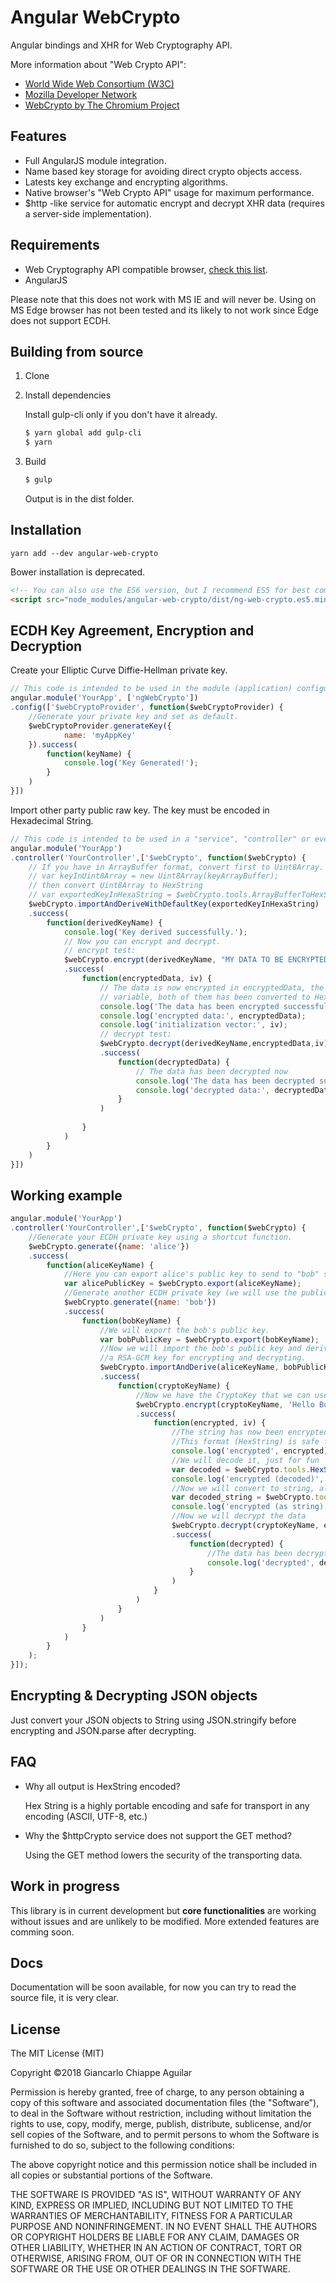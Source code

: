 # Angular WebCrypto

Angular bindings and XHR for Web Cryptography API.

More information about "Web Crypto API":

- [World Wide Web Consortium (W3C)](https://www.w3.org/TR/WebCryptoAPI/)
- [Mozilla Developer Network](https://developer.mozilla.org/en-US/docs/Web/API/Web_Crypto_API)
- [WebCrypto by The Chromium Project](https://www.chromium.org/blink/webcrypto)

## Features

- Full AngularJS module integration.
- Name based key storage for avoiding direct crypto objects access.
- Latests key exchange and encrypting algorithms.
- Native browser's "Web Crypto API" usage for maximum performance.
- $http -like service for automatic encrypt and decrypt XHR data (requires a server-side implementation).

## Requirements

- Web Cryptography API compatible browser, [check this list](http://caniuse.com/#feat=cryptography).
- AngularJS

Please note that this does not work with MS IE and will never be. 
Using on MS Edge browser has not been tested and its likely to not work since Edge does not support ECDH.

## Building from source

1. Clone
2. Install dependencies
    
    Install gulp-cli only if you don't have it already.
    ```bash
    $ yarn global add gulp-cli
    $ yarn
    ```
3. Build
    ```bash
    $ gulp
    ```

    Output is in the dist folder.

## Installation

```
yarn add --dev angular-web-crypto
```

Bower installation is deprecated.

```html
<!-- You can also use the ES6 version, but I recommend ES5 for best compatibility. -->
<script src="node_modules/angular-web-crypto/dist/ng-web-crypto.es5.min.js"></script>
```

## ECDH Key Agreement, Encryption and Decryption

Create your Elliptic Curve Diffie-Hellman private key.

```javascript
// This code is intended to be used in the module (application) configuration.
angular.module('YourApp', ['ngWebCrypto'])
.config(['$webCryptoProvider', function($webCryptoProvider) {
    //Generate your private key and set as default.
    $webCryptoProvider.generateKey({
            name: 'myAppKey'
    }).success(
        function(keyName) {
            console.log('Key Generated!');
        }
    )
}])
```

Import other party public raw key. The key must be encoded in Hexadecimal String. 

```javascript
// This code is intended to be used in a "service", "controller" or even a "directive".
angular.module('YourApp')
.controller('YourController',['$webCrypto', function($webCrypto) {
    // If you have in ArrayBuffer format, convert first to Uint8Array.
    // var keyInUint8Array = new Uint8Array(keyArrayBuffer);
    // then convert Uint8Array to HexString
    // var exportedKeyInHexaString = $webCrypto.tools.ArrayBufferToHexString(keyInUint8Array);
    $webCrypto.importAndDeriveWithDefaultKey(exportedKeyInHexaString)
    .success(
        function(derivedKeyName) {
            console.log('Key derived successfully.');
            // Now you can encrypt and decrypt.
            // encrypt test:
            $webCrypto.encrypt(derivedKeyName, "MY DATA TO BE ENCRYPTED")
            .success(
                function(encryptedData, iv) {
                    // The data is now encrypted in encryptedData, the IV has been stored in the IV
                    // variable, both of them has been converted to HexString for easy transport.
                    console.log('The data has been encrypted successfully.');
                    console.log('encrypted data:', encryptedData);
                    console.log('initialization vector:', iv);
                    // decrypt test:
                    $webCrypto.decrypt(derivedKeyName,encryptedData,iv)
                    .success(
                        function(decryptedData) {
                            // The data has been decrypted now
                            console.log('The data has been decrypted successfully.');
                            console.log('decrypted data:', decryptedData);
                        }
                    )
                    
                }
            )
        }
    )
}])
```

## Working example

```javascript
angular.module('YourApp')
.controller('YourController',['$webCrypto', function($webCrypto) {
    //Generate your ECDH private key using a shortcut function.
    $webCrypto.generate({name: 'alice'})
    .success(
        function(aliceKeyName) {
            //Here you can export alice's public key to send to "bob" so he can also agree the keys.
            var alicePublicKey = $webCrypto.export(aliceKeyName);
            //Generate another ECDH private key (we will use the public part of this one)
            $webCrypto.generate({name: 'bob'})
            .success(
                function(bobKeyName) {
                    //We will export the bob's public key.
                    var bobPublicKey = $webCrypto.export(bobKeyName);
                    //Now we will import the bob's public key and derive with alice's to generate
                    //a RSA-GCM key for encrypting and decrypting.
                    $webCrypto.importAndDerive(aliceKeyName, bobPublicKey)
                    .success(
                        function(cryptoKeyName) {
                            //Now we have the CryptoKey that we can use to encrypt and decrypt data.
                            $webCrypto.encrypt(cryptoKeyName, 'Hello Bob, how you doing?')
                            .success(
                                function(encrypted, iv) {
                                    //The string has now been encrypted, we will show this to the console.
                                    //This format (HexString) is safe for XHR and plain text.
                                    console.log('encrypted', encrypted);
                                    //We will decode it, just for fun
                                    var decoded = $webCrypto.tools.HexStringToArrayBuffer(encrypted);
                                    console.log('encrypted (decoded)', decoded);
                                    //Now we will convert to string, also just for fun
                                    var decoded_string = $webCrypto.tools.ArrayBufferToString(decoded);
                                    console.log('encrypted (as string)', decoded_string);
                                    //Now we will decrypt the data
                                    $webCrypto.decrypt(cryptoKeyName, encrypted, iv)
                                    .success(
                                        function(decrypted) {
                                            //The data has been decrypted and converted to string
                                            console.log('decrypted', decrypted);
                                        }
                                    )
                                }
                            )
                        }
                    )
                }
            )
        }
    );
}]);    
```

## Encrypting & Decrypting JSON objects

Just convert your JSON objects to String using JSON.stringify before encrypting and JSON.parse after decrypting.

## FAQ

- Why all output is HexString encoded?

    Hex String is a highly portable encoding and safe for transport in any encoding (ASCII, UTF-8, etc.)

- Why the $httpCrypto service does not support the GET method?

    Using the GET method lowers the security of the transporting data.

## Work in progress

This library is in current development but **core functionalities** are working without issues and are unlikely to be modified. More extended features are comming soon.

## Docs

Documentation will be soon available, for now you can try to read the source file, it is very clear.

## License

The MIT License (MIT)

Copyright ©2018 Giancarlo Chiappe Aguilar

Permission is hereby granted, free of charge, to any person obtaining a copy of this software and associated documentation files (the "Software"), to deal in the Software without restriction, including without limitation the rights to use, copy, modify, merge, publish, distribute, sublicense, and/or sell copies of the Software, and to permit persons to whom the Software is furnished to do so, subject to the following conditions:

The above copyright notice and this permission notice shall be included in all copies or substantial portions of the Software.

THE SOFTWARE IS PROVIDED "AS IS", WITHOUT WARRANTY OF ANY KIND, EXPRESS OR IMPLIED, INCLUDING BUT NOT LIMITED TO THE WARRANTIES OF MERCHANTABILITY, FITNESS FOR A PARTICULAR PURPOSE AND NONINFRINGEMENT. IN NO EVENT SHALL THE AUTHORS OR COPYRIGHT HOLDERS BE LIABLE FOR ANY CLAIM, DAMAGES OR OTHER LIABILITY, WHETHER IN AN ACTION OF CONTRACT, TORT OR OTHERWISE, ARISING FROM, OUT OF OR IN CONNECTION WITH THE SOFTWARE OR THE USE OR OTHER DEALINGS IN THE SOFTWARE.